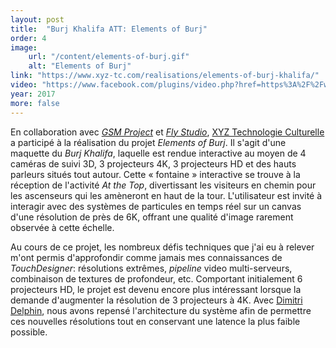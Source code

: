 ```yaml
---
layout: post
title:  "Burj Khalifa ATT: Elements of Burj"
order: 4
image:
    url: "/content/elements-of-burj.gif"
    alt: "Elements of Burj"
link: "https://www.xyz-tc.com/realisations/elements-of-burj-khalifa/"
video: "https://www.facebook.com/plugins/video.php?href=https%3A%2F%2Fwww.facebook.com%2FAtthetopBurjkhalifa%2Fvideos%2F1732585223421356%2F&show_text=false&width=734&appId=589051127900768&height=411"
year: 2017
more: false
---
```


En collaboration avec [_GSM Project_](http://gsmproject.com) et [_Fly Studio_](http://flystudio.com), [XYZ Technologie Culturelle](http://xyz-tc.com) a participé à la réalisation du projet _Elements of Burj_. Il s'agit d'une maquette du _Burj Khalifa_, laquelle est rendue interactive au moyen de 4 caméras de suivi 3D, 3 projecteurs 4K, 3 projecteurs HD et des hauts parleurs situés tout autour. Cette « fontaine » interactive se trouve à la réception de l'activité _At the Top_, divertissant les visiteurs en chemin pour les ascenseurs qui les amèneront en haut de la tour. L'utilisateur est invité à interagir avec des systèmes de particules en temps réel sur un canvas d'une résolution de près de 6K, offrant une qualité d'image rarement observée à cette échelle.

Au cours de ce projet, les nombreux défis techniques que j'ai eu à relever m'ont permis d'approfondir comme jamais mes connaissances de _TouchDesigner_: résolutions extrêmes, _pipeline_ video multi-serveurs, combinaison de textures de profondeur, etc. Comportant initialement 6 projecteurs HD, le projet est devenu encore plus intéressant lorsque la demande d'augmenter la résolution de 3 projecteurs à 4K. Avec [Dimitri Delphin](http://dimitridelphin.com), nous avons repensé l'architecture du système afin de permettre ces nouvelles résolutions tout en conservant une latence la plus faible possible.
